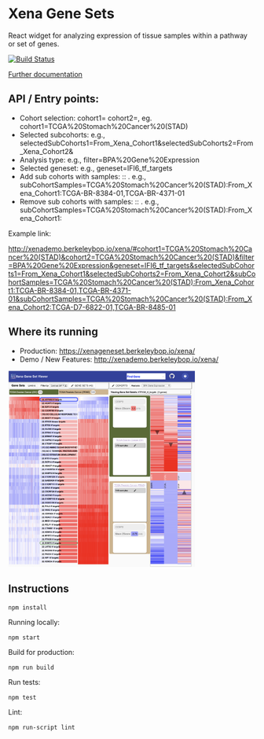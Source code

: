 # Xena Gene Sets

React widget for analyzing expression of tissue samples within a pathway or set of genes.


[![Build Status](https://travis-ci.org/ucscXena/XenaGoWidget.svg?branch=develop)](https://travis-ci.org/ucscXena/XenaGoWidget)

[Further documentation](docs/index.md)

## API / Entry points:

- Cohort selection: cohort1=<name>   cohort2=<name>, eg. cohort1=TCGA%20Stomach%20Cancer%20(STAD)
- Selected subcohorts: e.g., selectedSubCohorts1=From_Xena_Cohort1&selectedSubCohorts2=From_Xena_Cohort2&
- Analysis type: e.g., filter=BPA%20Gene%20Expression
- Selected geneset: e.g., geneset=IFI6_tf_targets
- Add sub cohorts with samples:   <cohort>:<subcohort name>:<samples>   . e.g., subCohortSamples=TCGA%20Stomach%20Cancer%20(STAD):From_Xena_Cohort1:TCGA-BR-8384-01,TCGA-BR-4371-01
- Remove sub cohorts with samples:   <cohort>:<subcohort name>:   . e.g., subCohortSamples=TCGA%20Stomach%20Cancer%20(STAD):From_Xena_Cohort1:

Example link:

http://xenademo.berkeleybop.io/xena/#cohort1=TCGA%20Stomach%20Cancer%20(STAD)&cohort2=TCGA%20Stomach%20Cancer%20(STAD)&filter=BPA%20Gene%20Expression&geneset=IFI6_tf_targets&selectedSubCohorts1=From_Xena_Cohort1&selectedSubCohorts2=From_Xena_Cohort2&subCohortSamples=TCGA%20Stomach%20Cancer%20(STAD):From_Xena_Cohort1:TCGA-BR-8384-01,TCGA-BR-4371-01&subCohortSamples=TCGA%20Stomach%20Cancer%20(STAD):From_Xena_Cohort2:TCGA-D7-6822-01,TCGA-BR-8485-01

## Where its running

- Production: https://xenageneset.berkeleybop.io/xena/
- Demo / New Features: http://xenademo.berkeleybop.io/xena/  

<a href="docs/images/bladder1.png">
  <img src="docs/images/screenshot1.png" alt="Default Example" height="400">
</a>

## Instructions

    npm install

Running locally:

    npm start

Build for production:

    npm run build

Run tests:

    npm test

Lint:
  
    npm run-script lint


